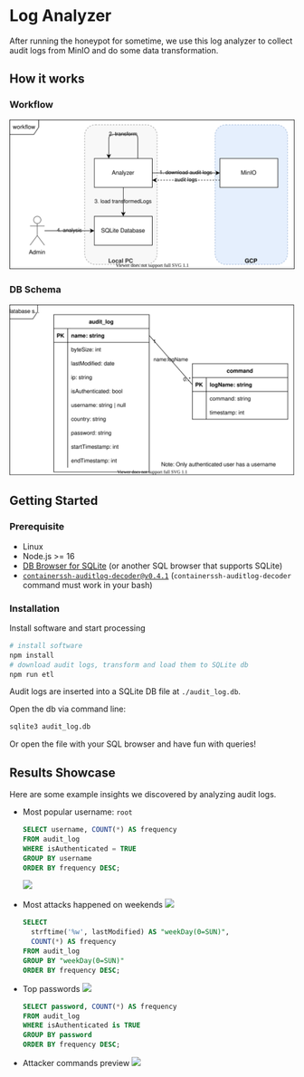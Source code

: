 # Log Analyzer

After running the honeypot for sometime, we use this log analyzer to collect audit logs from MinIO and do some data transformation.

## How it works

### Workflow

![](./diagrams/analysis_steps.drawio.svg)

### DB Schema

![](./diagrams/db_schema.drawio.svg)

## Getting Started

### Prerequisite

- Linux
- Node.js >= 16
- [DB Browser for SQLite](https://github.com/sqlitebrowser/sqlitebrowser) (or another SQL browser that supports SQLite)
- [`containerssh-auditlog-decoder@v0.4.1`](https://github.com/ContainerSSH/ContainerSSH/releases/tag/v0.4.1) (`containerssh-auditlog-decoder` command must work in your bash)

### Installation

Install software and start processing

```bash
# install software
npm install
# download audit logs, transform and load them to SQLite db
npm run etl
```

Audit logs are inserted into a SQLite DB file at `./audit_log.db`.

Open the db via command line:

```bash
sqlite3 audit_log.db
```

Or open the file with your SQL browser and have fun with queries!

## Results Showcase

Here are some example insights we discovered by analyzing audit logs.

- Most popular username: `root`

  ```sql
  SELECT username, COUNT(*) AS frequency
  FROM audit_log
  WHERE isAuthenticated = TRUE
  GROUP BY username
  ORDER BY frequency DESC;
  ```

  <img src="https://user-images.githubusercontent.com/33207565/187531472-4d8a1884-db04-418b-91b2-376225c28a45.png" width="400px">

- Most attacks happened on weekends
  <img src="https://user-images.githubusercontent.com/33207565/187530000-c10f7115-8d43-4b84-aae5-1a587258c50c.png" width="200px">

  ```sql
  SELECT
  	strftime('%w', lastModified) AS "weekDay(0=SUN)",
  	COUNT(*) AS frequency
  FROM audit_log
  GROUP BY "weekDay(0=SUN)"
  ORDER BY frequency DESC;
  ```

- Top passwords
  <img src="https://user-images.githubusercontent.com/33207565/187530106-f767be46-c97d-4ef1-845b-6966cac35f0b.png" width="350px">

  ```sql
  SELECT password, COUNT(*) AS frequency
  FROM audit_log
  WHERE isAuthenticated is TRUE
  GROUP BY password
  ORDER BY frequency DESC;
  ```

- Attacker commands preview
  <img src="https://user-images.githubusercontent.com/33207565/187530302-d1622b68-1641-4a85-aa09-2094f925b931.png" width="350px">

```

```

